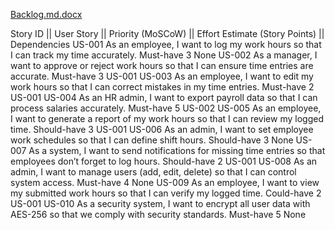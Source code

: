 
[Backlog.md.docx](https://github.com/user-attachments/files/19411761/Backlog.md.docx)

Story ID ||	User Story ||	Priority (MoSCoW)	|| Effort Estimate (Story Points) ||	Dependencies
US-001	As an employee, I want to log my work hours so that I can track my time accurately.	Must-have	3	None
US-002	As a manager, I want to approve or reject work hours so that I can ensure time entries are accurate.	Must-have	3	US-001
US-003	As an employee, I want to edit my work hours so that I can correct mistakes in my time entries.	Must-have	2	US-001
US-004	As an HR admin, I want to export payroll data so that I can process salaries accurately.	Must-have	5	US-002
US-005	As an employee, I want to generate a report of my work hours so that I can review my logged time.	Should-have	3	US-001
US-006	As an admin, I want to set employee work schedules so that I can define shift hours.	Should-have	3	None
US-007	As a system, I want to send notifications for missing time entries so that employees don’t forget to log hours.	
Should-have	2	US-001
US-008	As an admin, I want to manage users (add, edit, delete) so that I can control system access.	Must-have	4	None
US-009	As an employee, I want to view my submitted work hours so that I can verify my logged time.	Could-have	2	US-001
US-010	As a security system, I want to encrypt all user data with AES-256 so that we comply with security standards.	Must-have	5	None
